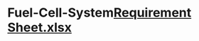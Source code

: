 # Fuel-Cell-System[Requirement Sheet.xlsx](https://github.com/wamiquemohd/Fuel-Cell-System/files/10163988/Requirement.Sheet.xlsx)

